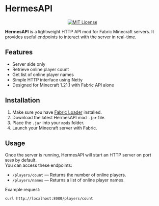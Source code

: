 # HermesAPI

<p align="center">
  <a href="https://opensource.org/licenses/MIT">
    <img src="https://img.shields.io/badge/License-MIT-green.svg" alt="MIT License" />
  </a>
</p>


**HermesAPI** is a lightweight HTTP API mod for Fabric Minecraft servers.
It provides useful endpoints to interact with the server in real-time.

## Features

- Server side only
- Retrieve online player count
- Get list of online player names
- Simple HTTP interface using Netty
- Designed for Minecraft 1.21.1 with Fabric API alone

## Installation

1. Make sure you have [Fabric Loader](https://fabricmc.net/use/) installed.
2. Download the latest HermesAPI mod `.jar` file.
3. Place the `.jar` into your `mods` folder.
4. Launch your Minecraft server with Fabric.

## Usage

Once the server is running, HermesAPI will start an HTTP server on port `8080` by default.  
You can access these endpoints:

- `/players/count` — Returns the number of online players.
- `/players/names` — Returns a list of online player names.

Example request:

```bash
curl http://localhost:8080/players/count
